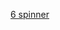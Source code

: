 [6 spinner](http://note.youdao.com/noteshare?id=080e9d09ef6c63a6ee77274b60ca8caa&sub=1D09D17244B44CB78C9BAB8C8760A5F6)
